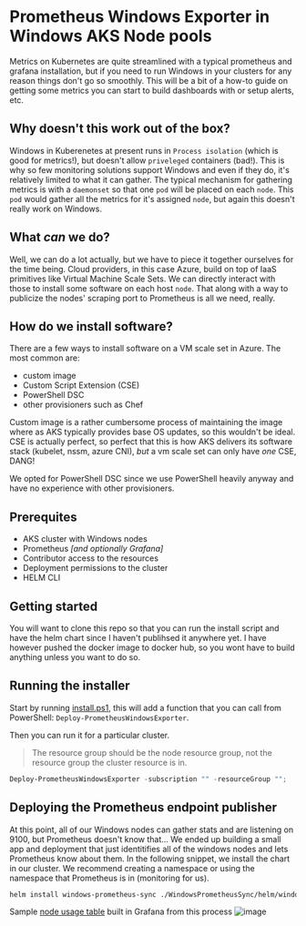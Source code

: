 # Prometheus Windows Exporter in Windows AKS Node pools
Metrics on Kubernetes are quite streamlined with a typical prometheus and grafana installation, but if you need to run Windows in your clusters for any reason things don't go so smoothly. This will be a bit of a how-to guide on getting some metrics you can start to build dashboards with or setup alerts, etc.

## Why doesn't this work out of the box?
Windows in Kuberenetes at present runs in `Process isolation` (which is good for metrics!), but doesn't allow `priveleged` containers (bad!). This is why so few monitoring solutions support Windows and even if they do, it's relatively limited to what it can gather. The typical mechanism for gathering metrics is with a `daemonset` so that one `pod` will be placed on each `node`. This `pod` would gather all the metrics for it's assigned `node`, but again this doesn't really work on Windows.

## What *can* we do?
Well, we can do a lot actually, but we have to piece it together ourselves for the time being. Cloud providers, in this case Azure, build on top of IaaS primitives like Virtual Machine Scale Sets. We can directly interact with those to install some software on each host `node`. That along with a way to publicize the nodes' scraping port to Prometheus is all we need, really.

## How do we install software?
There are a few ways to install software on a VM scale set in Azure. The most common are:

- custom image
- Custom Script Extension (CSE)
- PowerShell DSC
- other provisioners such as Chef 

Custom image is a rather cumbersome process of maintaining the image where as AKS typically provides base OS updates, so this wouldn't be ideal. CSE is actually perfect, so perfect that this is how AKS delivers its software stack (kubelet, nssm, azure CNI), *but* a vm scale set can only have *one* CSE, DANG! 

We opted for PowerShell DSC since we use PowerShell heavily anyway and have no experience with other provisioners.

## Prerequites

- AKS cluster with Windows nodes
- Prometheus *[and optionally Grafana]*
- Contributor access to the resources
- Deployment permissions to the cluster
- HELM CLI

## Getting started

You will want to clone this repo so that you can run the install script and have the helm chart since I haven't publihsed it anywhere yet. I have however pushed the docker image to docker hub, so you wont have to build anything unless you want to do so.

## Running the installer

Start by running [install.ps1](https://github.com/aidapsibr/aks-prometheus-windows-exporter/blob/main/install.ps1), this will add a function that you can call from PowerShell: `Deploy-PrometheusWindowsExporter`.

Then you can run it for a particular cluster. 
> The resource group should be the node resource group, not the resource group the cluster resource is in.
```powershell
Deploy-PrometheusWindowsExporter -subscription "" -resourceGroup "";
```
## Deploying the Prometheus endpoint publisher
At this point, all of our Windows nodes can gather stats and are listening on 9100, but Prometheus doesn't know that... We ended up building a small app and deployment that just identitifies all of the windows nodes and lets Prometheus know about them. In the following snippet, we install the chart in our cluster. We recommend creating a namespace or using the namespace that Prometheus is in (monitoring for us).

```bash
helm install windows-prometheus-sync ./WindowsPrometheusSync/helm/windows-prometheus-sync/ --namespace monitoring
```

Sample [node usage table](https://github.com/aidapsibr/aks-prometheus-windows-exporter/blob/main/grafana-windows-server-table-panel.json) built in Grafana from this process
![image](https://user-images.githubusercontent.com/621605/118737301-6d189780-b7f9-11eb-96f3-a77269a7d4ea.png)

